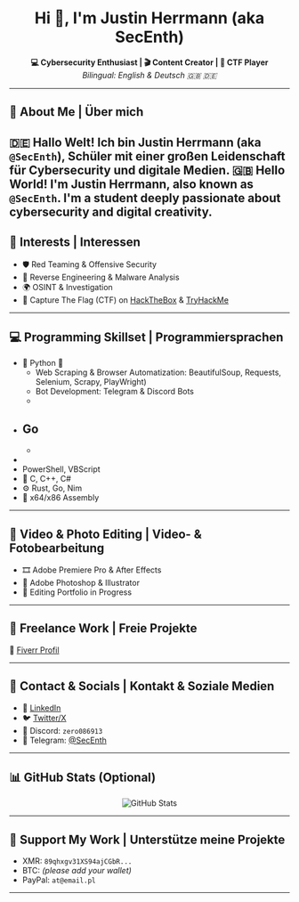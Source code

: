 <h1 align="center">Hi 👋, I'm Justin Herrmann (aka SecEnth)</h1>
<p align="center">
  <strong>💻 Cybersecurity Enthusiast | 🎬 Content Creator | 🎯 CTF Player</strong><br>
  <em>Bilingual: English & Deutsch 🇬🇧 🇩🇪</em>
</p>

---

## 🧠 About Me | Über mich
🇩🇪 **Hallo Welt!** Ich bin Justin Herrmann (aka `@SecEnth`), Schüler mit einer großen Leidenschaft für Cybersecurity und digitale Medien.
🇬🇧 **Hello World!** I'm Justin Herrmann, also known as `@SecEnth`. I'm a student deeply passionate about cybersecurity and digital creativity.  
---

## 🔐 Interests | Interessen
- 🛡️ Red Teaming & Offensive Security  
- 🐞 Reverse Engineering & Malware Analysis  
- 🌍 OSINT & Investigation  
- 🎯 Capture The Flag (CTF) on [HackTheBox](https://hackthebox.eu) & [TryHackMe](https://tryhackme.com)

---

## 💻 Programming Skillset | Programmiersprachen
- 🐍 Python 🐍
  - Web Scraping & Browser Automatization: BeautifulSoup, Requests, Selenium, Scrapy, PlayWright)
  - Bot Development: Telegram & Discord Bots
  - 
- Go 
  - 
  - 
- 
- PowerShell, VBScript  
- 🧠 C, C++, C#  
- ⚙️ Rust, Go, Nim  
- 🧬 x64/x86 Assembly

---

## 🎥 Video & Photo Editing | Video- & Fotobearbeitung

- 🎞️ Adobe Premiere Pro & After Effects  
- 📸 Adobe Photoshop & Illustrator  
- 📂 Editing Portfolio in Progress

---

## 💼 Freelance Work | Freie Projekte

🔗 [Fiverr Profil](https://fiverr.com/sellers/SecEnth)

---

## 📱 Contact & Socials | Kontakt & Soziale Medien

- 🔗 [LinkedIn](https://www.linkedin.com/)  
- 🐦 [Twitter/X](https://x.com)  
- 💬 Discord: `zero086913`  
- 📲 Telegram: [@SecEnth](https://t.me/SecEnth)

---

## 📊 GitHub Stats (Optional)

<p align="center">
  <img src="https://github-readme-stats.vercel.app/api?username=SecEnth&show_icons=true&theme=radical" alt="GitHub Stats" />
</p>

---

## 💸 Support My Work | Unterstütze meine Projekte

- XMR: `89qhxgv31XS94ajCGbR...`
- BTC: *(please add your wallet)*
- PayPal: `at@email.pl`

---


